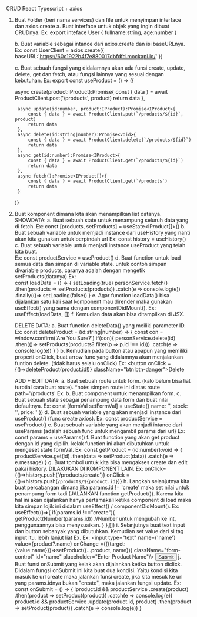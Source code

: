 CRUD React Typescript + axios

1. Buat Folder (beri nama services) dan file untuk menyimpan interface dan axios.create
   a. Buat interface untuk objek yang ingin
      dibuat CRUDnya.
      Ex: export inteface User {
	  	fullname:string,
		age:number
	  }

   b. Buat variable sebagai intance dari axios.create dan
      isi baseURLnya.
      Ex: const UserClient = axios.create({
		baseURL:'https://60c1922b4f7e880017dbfdfd.mockapi.io/'
	  })

   c. Buat sebuah fungsi yang didalamnya akan ada funsi create, update,
      delete, get dan fetch, atau fungsi lainnya yang 
      sesuai dengan kebutuhan.
      Ex:
	export const useProduct = () => ({

	async create(product:IProduct):Promise<IProduct>{
 	     const { data } = await ProductClient.post('/products', product)
             return data
        },
	
        async update(id:number, product:IProduct):Promise<IProduct>{
            const { data } = await ProductClient.put(`/products/${id}`, product)
            return data
        },
        async delete(id:string|number):Promise<void>{
            const { data } = await ProductClient.delete(`/products/${id}`)
            return data
        },
        async get(id:number):Promise<IProduct>{
            const { data } = await ProductClient.get(`/products/${id}`)
            return data
        },
        async fetch():Promise<IProduct[]>{
            const { data } = await ProductClient.get(`/products`)
            return data
        }
      )}
    
2. Buat komponent dimana kita akan menampilkan list datanya.
   SHOWDATA:
   a. Buat sebuah state untuk menampung seluruh data yang di fetch.
      Ex: const [products, setProducts] = useState<IProduct[]>()
   b. Buat sebuah variable untuk memjadi instance dari useHistory
      yang nanti akan kita gunakan untuk berpindah url
      Ex: const history = useHistory()
   c. Buat sebuah variable untuk menjadi instance useProduct yang
      telah kita buat.  
      Ex: const productService = useProduct()
   d. Buat function untuk load semua data dan simpan di variable state.
      untuk contoh simpan divariable products, caranya adalah
      dengan mengetik setProducts(datanya)
      Ex:  
        const loadData = () => {
            setLoading(true)
            personService.fetch()
                .then(products => setProducts(products))
                .catch(e => console.log(e))
                .finally(()=> setLoading(false))
        }
   e. Agar function loadData() bisa dijalankan satu kali saat
      komponent mau dirender maka gunakan useEffect() yang sama
      dengan componentDidMount().
      Ex:
        useEffect(loadData, [])
   f. Kemudian data akan bisa ditampilkan di JSX.

   DELETE DATA:
   a. Buat function deleteData() yang meiliki parameter ID.
      Ex:
        const deleteProduct = (id:string|number)  => {
            const con = window.confirm('Are You  Sure?')
            if(con){
                personService.delete(id)
                    .then(()=> setProducts(products?.filter(p => p.id !== id)))
                    .catch(e => console.log(e))
            }
        }
   b. Kemudian pada button atau apapun yang memiliki properti
      onClick, buat arrow func yang didalamnya akan menjalankan
      funtion delete. (tidak harus selalu onClick)
      Ex:
        <button onClick = {()=>deleteProduct(product.id!)} className="btn btn-danger">Delete</button> 

    ADD + EDIT DATA:
    a. Buat sebuah route untuk form. (kalo belum bisa 
       liat turotial cara buat route).
       *note: simpen route ini diatas route path='/products'
       Ex: 
        <Route path='product/:id' component={ProductForm} />
    b. Buat component untuk menampilkan form.
    c. Buat sebuah state sebagai penampung data form dan buat nilai defaultnya.
       Ex: const [formVal setFormVal] = useState<IProduct>({
                name: '',
                stock: '',
                price:''
           })
    d. Buat sebuah variable yang akan menjadi instance dari
       useProduct() (func create axios).
       Ex: const productService = useProduct()
    e. Buat sebuah variable yang akan menjadi intance dari
       useParams (adalah sebuah func untuk mengambil params dari url)
       Ex: const params = useParams()
    f. Buat function yang akan get product dengan id yang dipilih.
       kelak function ini akan dibutuhkan untuk mengeset state formVal.
       Ex:
        const getProduct = (id:number):void => {
            productService.get(id)
                .then(data => setProduct(data))
                .catch(e => e.message)
        }
    g. Buat tombol untuk kita bisa mengakses create dan edit
       pakai history. DILAKUKAN DI KOMPONENT LAIN.
       Ex: onClick={()=>history.push('/products/create')}
           onClick = {()=>history.push(`/products/${product.id}`)}
    h. Langkah selanjutnya kita buat percabangan dimana jika
       params.id != 'create' maka set nilai untuk penampung form
       tadi (JALANKAN function getProduct()). Karena kita hal ini akan dijalankan hanya pertamakali
       ketika component di load maka kita simpan lojik ini didalam
       useEffect() / componentDidMount().
       Ex:
        useEffect(()=>{
            if(params.id !=="create"){
                 getProduct(Number(params.id)) //Number untuk mengubah ke int, penggunaannya bisa menysuaikan.
            }
        },[])
    i. Selanjutnya buat text input dan button sebanyak yang dibutuhkan.
       Kemudian set value dari si tag input itu. lebih lanjut liat Ex.
       Ex:
        <input type="text" name={'name'} value={product?.name} onChange ={({target:{value:name}})=>setProduct({...product, name})} className="form-control" id="name" placeholder="Enter Product Name"/>
        <button onClick={onSubmit()}>Submit</button>
    j. Buat funsi onSubmit yang kelak akan dijalankan ketika
       button diclick. Didalam fungsi onSubmit ini kita buat dua kondisi.
       Yaitu kondisi kita masuk ke url create maka jalankan funsi create,
       jika kita mesuk ke url yang params.idnya bukan "create", maka
       jalankan fungsi update.
       Ex:
            const onSubmit = () => {
                !product.id && productService
                    .create(product)
                    .then(product => setProduct(product))
                    .catch(e => console.log(e))
                product.id && productService
                    .update(product.id, product)
                    .then(product => setProduct(product))
                    .catch(e => console.log(e))
            }
      
